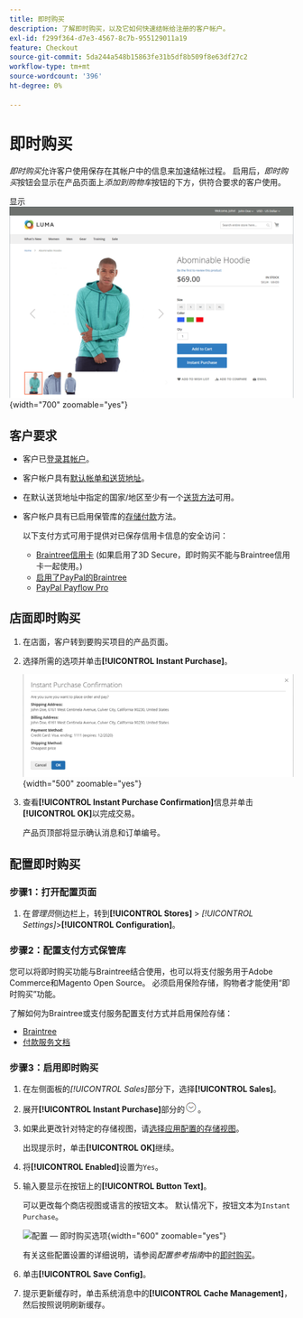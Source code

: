```yaml
---
title: 即时购买
description: 了解即时购买，以及它如何快速结帐给注册的客户帐户。
exl-id: f299f364-d7e3-4567-8c7b-955129011a19
feature: Checkout
source-git-commit: 5da244a548b15863fe31b5df8b509f8e63df27c2
workflow-type: tm+mt
source-wordcount: '396'
ht-degree: 0%

---
```


# 即时购买

_即时购买_&#x200B;允许客户使用保存在其帐户中的信息来加速结帐过程。 启用后，_即时购买_&#x200B;按钮会显示在产品页面上&#x200B;_添加到购物车_&#x200B;按钮的下方，供符合要求的客户使用。

显示![包含“即时购买”选项的产品页面](./assets/storefront-checkout-instant-purchase.png){width="700" zoomable="yes"}

## 客户要求

- 客户已[登录其帐户](../customers/customer-sign-in.md)。

- 客户帐户具有[默认帐单和送货地址](../customers/account-dashboard-address-book.md)。

- 在默认送货地址中指定的国家/地区至少有一个[送货方法](delivery.md)可用。

- 客户帐户具有已启用保管库的[存储付款](../stores-purchase/stored-payment-methods.md)方法。

  以下支付方式可用于提供对已保存信用卡信息的安全访问：

   - [Braintree信用卡](braintree.md) (如果启用了3D Secure，即时购买不能与Braintree信用卡一起使用。)
   - [启用了PayPal的Braintree](braintree.md)
   - [PayPal Payflow Pro](paypal-payflow-pro.md)

## 店面即时购买

1. 在店面，客户转到要购买项目的产品页面。

1. 选择所需的选项并单击&#x200B;**[!UICONTROL Instant Purchase]**。

   ![用于确认即时购买的确认对话框](./assets/storefront-checkout-instant-purchase-confirmation.png){width="500" zoomable="yes"}

1. 查看&#x200B;**[!UICONTROL Instant Purchase Confirmation]**&#x200B;信息并单击&#x200B;**[!UICONTROL OK]**&#x200B;以完成交易。

   产品页顶部将显示确认消息和订单编号。

## 配置即时购买

### 步骤1：打开配置页面

1. 在&#x200B;_管理员_&#x200B;侧边栏上，转到&#x200B;**[!UICONTROL Stores]** > _[!UICONTROL Settings]_>**[!UICONTROL Configuration]**。

### 步骤2：配置支付方式保管库

您可以将即时购买功能与Braintree结合使用，也可以将支付服务用于Adobe Commerce和Magento Open Source。 必须启用保险存储，购物者才能使用“即时购买”功能。

了解如何为Braintree或支付服务配置支付方式并启用保险存储：

- [Braintree](braintree.md)
- [付款服务文档](https://experienceleague.adobe.com/docs/commerce/payment-services/guide-overview.html)

### 步骤3：启用即时购买

1. 在左侧面板的&#x200B;_[!UICONTROL Sales]_&#x200B;部分下，选择&#x200B;**[!UICONTROL Sales]**。

1. 展开&#x200B;**[!UICONTROL Instant Purchase]**&#x200B;部分的![扩展选择器](../assets/icon-display-expand.png)。

1. 如果此更改针对特定的存储视图，请[选择应用配置的存储视图](../configuration-reference/scope-change.md#set-the-scope)。

   出现提示时，单击&#x200B;**[!UICONTROL OK]**&#x200B;继续。

1. 将&#x200B;**[!UICONTROL Enabled]**&#x200B;设置为`Yes`。

1. 输入要显示在按钮上的&#x200B;**[!UICONTROL Button Text]**。

   可以更改每个商店视图或语言的按钮文本。 默认情况下，按钮文本为`Instant Purchase`。

   ![配置 — 即时购买选项](../configuration-reference/sales/assets/sales-instant-purchase.png){width="600" zoomable="yes"}

   有关这些配置设置的详细说明，请参阅&#x200B;_配置参考指南_&#x200B;中的[即时购买](../configuration-reference/sales/sales.md#instant-purchase)。

1. 单击&#x200B;**[!UICONTROL Save Config]**。

1. 提示更新缓存时，单击系统消息中的&#x200B;**[!UICONTROL Cache Management]**，然后按照说明刷新缓存。
